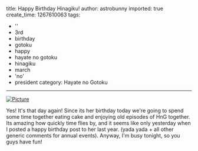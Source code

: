 title: Happy Birthday Hinagiku!
author: astrobunny
imported: true
create_time: 1267610063
tags:
- ''
- 3rd
- birthday
- gotoku
- happy
- hayate no gotoku
- hinagiku
- march
- 'no'
- president
category: Hayate no Gotoku
---
 [![](wp-uploads/2010/03/wpid-Konachan.com-52886-hayate_no_gotoku-katsura_hinagiku-pink_hair-seifuku-transparent-vector-500x312.png "Picture")](/images/wp-uploads/2010/03/wpid-Konachan.com-52886-hayate_no_gotoku-katsura_hinagiku-pink_hair-seifuku-transparent-vector.png)  
  
Yes! It's that day again! Since its her birthday today we're going to spend some time together eating cake and enjoying old episodes of HnG together. Its amazing how quickly time flies by, and it seems like only yesterday when I posted a happy birthday post to her last year. (yada yada + all other generic comments for annual events). Anyway, I'm busy tonight, so you guys have fun!
